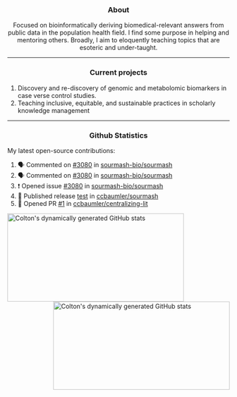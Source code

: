 <!--
Inspiration derived from:
1. https://zzetao.github.io/awesome-github-profile/
2. https://github.com/spcanelon
3. https://github.com/tallguyjenks

Tools used:
1. https://github.com/anuraghazra/github-readme-stats
2. https://github.com/jamesgeorge007/github-activity-readme
3. https://github.com/topics/profile-readme
-->

<h3 align="center">About</h3>

<p align="center">
Focused on bioinformatically deriving biomedical-relevant answers from public data in the population health field. 
I find some purpose in helping and mentoring others. Broadly, I aim to eloquently teaching topics that are esoteric and under-taught.
</p>

---

<h3 align="center">Current projects</h3>

1. Discovery and re-discovery of genomic and metabolomic biomarkers in case verse control studies.
2. Teaching inclusive, equitable, and sustainable practices in scholarly knowledge management

---

<h3 align="center">Github Statistics</h3>

My latest open-source contributions:

<!--START_SECTION:activity-->
1. 🗣 Commented on [#3080](https://github.com/sourmash-bio/sourmash/issues/3080#issuecomment-2004206363) in [sourmash-bio/sourmash](https://github.com/sourmash-bio/sourmash)
2. 🗣 Commented on [#3080](https://github.com/sourmash-bio/sourmash/issues/3080#issuecomment-2004175522) in [sourmash-bio/sourmash](https://github.com/sourmash-bio/sourmash)
3. ❗ Opened issue [#3080](https://github.com/sourmash-bio/sourmash/issues/3080) in [sourmash-bio/sourmash](https://github.com/sourmash-bio/sourmash)
4. 🚀 Published release [test](https://github.com/ccbaumler/sourmash/releases/tag/v4.4.0) in [ccbaumler/sourmash](https://github.com/ccbaumler/sourmash)
5. 💪 Opened PR [#1](https://github.com/ccbaumler/centralizing-lit/pull/1) in [ccbaumler/centralizing-lit](https://github.com/ccbaumler/centralizing-lit)
<!--END_SECTION:activity-->

<a href="https://github.com/ccbaumler">
  <img height="200" width=400 align="left" alt="Colton's dynamically generated GitHub stats" src="https://github-readme-stats.vercel.app/api?username=ccbaumler&show_icons=true&title_color=434d58&icon_color=fa8072&ring_color=ba55d3"/>
</a>
<a href="https://github.com/ccbaumler">
  <img height="200" width=400 align="right" alt="Colton's dynamically generated GitHub stats" src="https://github-readme-stats.vercel.app/api/top-langs/?username=ccbaumler&layout=compact&langs_count=6&card_width=320&title_color=434d58&hide=Standard%20ML,%20TeX,%20Jupyter%20Notebook" />
</a>
